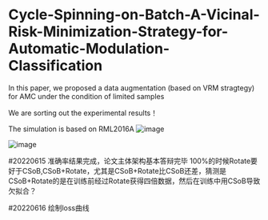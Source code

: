 # Cycle-Spinning-on-Batch-A-Vicinal-Risk-Minimization-Strategy-for-Automatic-Modulation-Classification

In this paper, we proposed a data augmentation (based on VRM stragtegy) for AMC under the condition of limited samples

We are sorting out the experimental results！

The simulation is based on RML2016A
![image](https://user-images.githubusercontent.com/107237593/173763008-76f95bcd-36f1-4442-a182-97d45fa88739.png)

![image](https://user-images.githubusercontent.com/107237593/173762938-ac2652fd-39a2-4ff0-9ec5-4d0bfb4ee400.png)

#20220615 准确率结果完成，论文主体架构基本答辩完毕
100%的时候Rotate要好于CSoB,CSoB+Rotate，尤其是CSoB+Rotate比CSoB还差，猜测是CSoB+Rotate的是在训练前经过Rotate获得四倍数据，然后在训练中用CSoB导致欠拟合？

#20220616 绘制loss曲线

